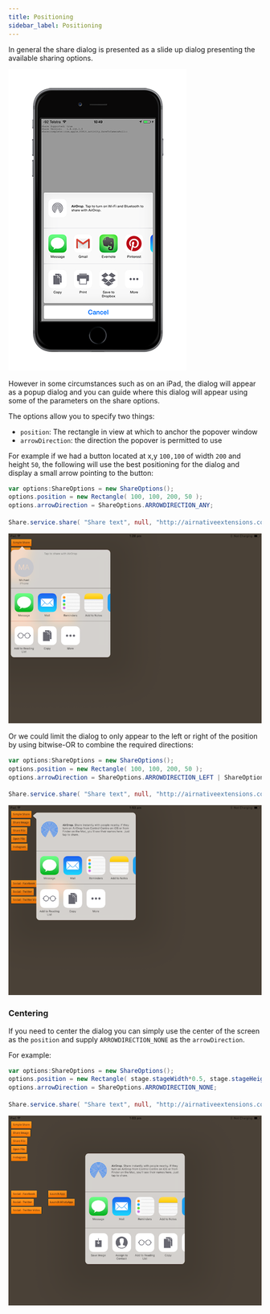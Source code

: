 ```yaml
---
title: Positioning
sidebar_label: Positioning
---
```



In general the share dialog is presented as a slide up dialog presenting the available sharing options.

![](images/Share_shareFile_ios_framed.png)

However in some circumstances such as on an iPad, the dialog will appear as a popup dialog and you can 
guide where this dialog will appear using some of the parameters on the share options.

The options allow you to specify two things:

- `position`: The rectangle in view at which to anchor the popover window
- `arrowDirection`: the direction the popover is permitted to use



For example if we had a button located at x,y `100,100` of width `200` and height `50`, 
the following will use the best positioning for the dialog and display a small arrow pointing 
to the button:

```actionscript 
var options:ShareOptions = new ShareOptions();
options.position = new Rectangle( 100, 100, 200, 50 );
options.arrowDirection = ShareOptions.ARROWDIRECTION_ANY;

Share.service.share( "Share text", null, "http://airnativeextensions.com", options );
```

![](images/Share_ios_positioning_any.png)


Or we could limit the dialog to only appear to the left or right of the position by using 
bitwise-OR to combine the required directions:


```actionscript
var options:ShareOptions = new ShareOptions();
options.position = new Rectangle( 100, 100, 200, 50 );
options.arrowDirection = ShareOptions.ARROWDIRECTION_LEFT | ShareOptions.ARROWDIRECTION_RIGHT;

Share.service.share( "Share text", null, "http://airnativeextensions.com", options );
```

![](images/Share_ios_positioning_left.png)





### Centering

If you need to center the dialog you can simply use the center of the screen as the `position` and supply 
`ARROWDIRECTION_NONE` as the `arrowDirection`.

For example:

```actionscript
var options:ShareOptions = new ShareOptions();
options.position = new Rectangle( stage.stageWidth*0.5, stage.stageHeight * 0.5, 0, 0 );
options.arrowDirection = ShareOptions.ARROWDIRECTION_NONE;

Share.service.share( "Share text", null, "http://airnativeextensions.com", options );
```

![](images/Share_ios_positioning_centered.png)




